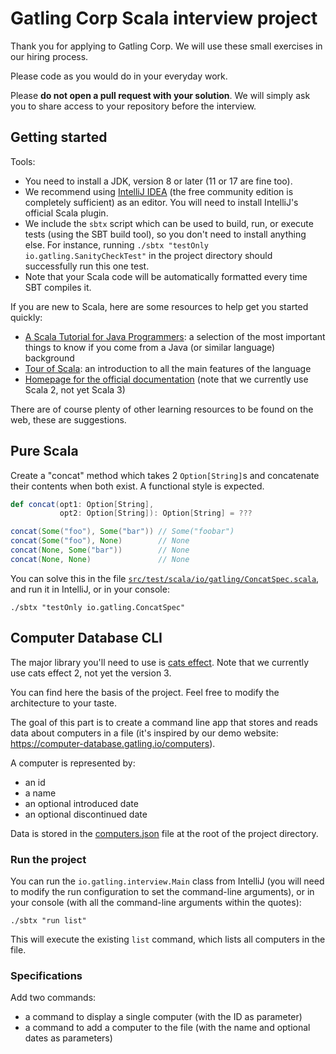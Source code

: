 # Gatling Corp Scala interview project

Thank you for applying to Gatling Corp. We will use these small exercises in our hiring process.

Please code as you would do in your everyday work.

Please **do not open a pull request with your solution**. We will simply ask you to share access to your repository
before the interview.

## Getting started

Tools:

- You need to install a JDK, version 8 or later (11 or 17 are fine too).
- We recommend using [IntelliJ IDEA](https://www.jetbrains.com/fr-fr/idea/) (the free community edition is completely
  sufficient) as an editor. You will need to install IntelliJ's official Scala plugin.
- We include the `sbtx` script which can be used to build, run, or execute tests (using the SBT build tool), so you
  don't need to install anything else. For instance, running `./sbtx "testOnly io.gatling.SanityCheckTest"` in the
  project directory should successfully run this one test.
- Note that your Scala code will be automatically formatted every time SBT compiles it.

If you are new to Scala, here are some resources to help get you started quickly:

- [A Scala Tutorial for Java Programmers](https://docs.scala-lang.org/tutorials/scala-for-java-programmers.html): a
  selection of the most important things to know if you come from a Java (or similar language) background
- [Tour of Scala](https://docs.scala-lang.org/tour/tour-of-scala.html): an introduction to all the main features of the
  language
- [Homepage for the official documentation](https://docs.scala-lang.org/) (note that we currently use Scala 2, not yet
  Scala 3)

There are of course plenty of other learning resources to be found on the web, these are suggestions.

## Pure Scala

Create a "concat" method which takes 2 `Option[String]`s and concatenate their contents when both exist. A functional
style is expected.

```scala
def concat(opt1: Option[String],
           opt2: Option[String]): Option[String] = ???

concat(Some("foo"), Some("bar")) // Some("foobar")
concat(Some("foo"), None)        // None
concat(None, Some("bar"))        // None
concat(None, None)               // None
```

You can solve this in the file [`src/test/scala/io/gatling/ConcatSpec.scala`](./src/test/io/gatling/ConcatSpec.scala),
and run it in IntelliJ, or in your console:

```console
./sbtx "testOnly io.gatling.ConcatSpec"
```

## Computer Database CLI

The major library you'll need to use is [cats effect](https://typelevel.org/cats-effect/docs/2.x/getting-started). Note
that we currently use cats effect 2, not yet the version 3.

You can find here the basis of the project. Feel free to modify the architecture to your taste.

The goal of this part is to create a command line app that stores and reads data about computers in a file (it's
inspired by our demo website: https://computer-database.gatling.io/computers).

A computer is represented by:
- an id
- a name
- an optional introduced date
- an optional discontinued date

Data is stored in the [computers.json](computers.json) file at the root of the project directory.

### Run the project

You can run the `io.gatling.interview.Main` class from IntelliJ (you will need to modify the run configuration to set
the command-line arguments), or in your console (with all the command-line arguments within the quotes):

```console
./sbtx "run list"
```

This will execute the existing `list` command, which lists all computers in the file.

### Specifications

Add two commands:
- a command to display a single computer (with the ID as parameter)
- a command to add a computer to the file (with the name and optional dates as parameters)
